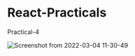 # React-Practicals
Practical-4

![Screenshot from 2022-03-04 11-30-49](https://user-images.githubusercontent.com/97082690/156708499-0dc96b69-1055-426e-a81e-38620a9c8228.png)

